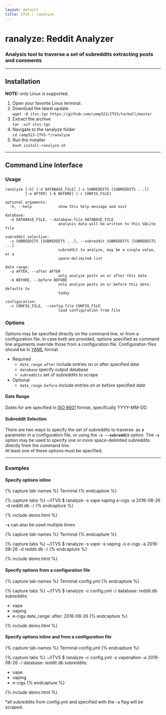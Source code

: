 ```yaml
---
layout: default
title: ITVS | ranalyze
---
```


# ranalyze: Reddit Analyzer

### Analysis tool to traverse a set of subreddits extracting posts and comments

***

## Installation

**NOTE:** only Linux is supported.

1. Open your favorite Linux terminal.
2. Download the latest update  
    `wget -O itvs.tgz https://github.com/comp523/ITVS/tarball/master`
3. Extract the archive  
    `tar -xzf itvs.tgz`
4. Navigate to the ranalyze folder  
    `cd comp523-ITVS-*/ranalyze`
5. Run the installer  
    `bash install-ranalyze.sh`

***
 
## Command Line Interface

### Usage

```
ranalyze [-h] [-d DATABASE_FILE] [-s SUBREDDITS [SUBREDDITS ...]]
         [-a AFTER] [-b BEFORE] [-c CONFIG_FILE]

optional arguments:
  -h, --help            show this help message and exit

database:
  -d DATABASE_FILE, --database-file DATABASE_FILE
                        analysis data will be written to this SQLite file

subreddit selection:
  -s SUBREDDITS [SUBREDDITS ...], --subreddit SUBREDDITS [SUBREDDITS ...]
                        subreddit to analyze, may be a single value, or a
                        space-delimited list

date range:
  -a AFTER, --after AFTER
                        only analyze posts on or after this date
  -b BEFORE, --before BEFORE
                        only analyze posts on or before this date, defaults to
                        today

configuration:
  -c CONFIG_FILE, --config-file CONFIG_FILE
                        load configuration from file
```

### Options

Options may be specified directly on the command line, or from a configuration file.
In case both are provided, options specified as command line arguments override
those from a configuration file. Configuration files should be in [YAML](http://yaml.org/) format.

 - Required
   - `date_range.after` include entries on or after specified date
   - `database` specify output database
   - `subreddits` set of subreddits to scrape
 - Optional
   - `date_range.before` include entries on or before specified date

 
#### Date Range

Dates for are specified in [ISO 8601](http://www.iso.org/iso/home/standards/iso8601.htm)
format, specifically YYYY-MM-DD.

#### Subreddit Selection

There are two ways to specify the set of subreddits to traverse: as a parameter in a configuration file,
or using the **`-s --subreddit`** option. The **`-s`** option may be used to specify one or more space-delimited
subreddits directly from the command line.  
At least one of these options must be specified.

***

### Examples

#### Specify options inline

{% capture tab-names %}
Terminal
{% endcapture %}

{% capture tabs %}
<span class="terminal-prompt">~/ITVS $</span> ranalyze -s vape vaping e-cigs -a 2016-08-26 -d reddit.db \-/
{% endcapture %}

{% include demo.html %}  

**`-s`** can also be used multiple times

{% capture tab-names %}
Terminal
{% endcapture %}

{% capture tabs %}
<span class="terminal-prompt">~/ITVS $</span> ranalyze -s vape -s vaping -s e-cigs -a 2016-08-26 -d reddit.db \-/
{% endcapture %}

{% include demo.html %}

#### Specify options from a configuration file

{% capture tab-names %}
Terminal
config.yml
{% endcapture %}

{% capture tabs %}
<span class="terminal-prompt">~/ITVS $</span> ranalyze -c config.yml \-/
database: reddit.db
subreddits:
  - vape
  - vaping
  - e-cigs
date_range:
  after: 2016-08-26
{% endcapture %}

{% include demo.html %}

#### Specify options inline and from a configuration file

{% capture tab-names %}
Terminal
config.yml
{% endcapture %}

{% capture tabs %}
<span class="terminal-prompt">~/ITVS $</span> ranalyze -c config.yml -s vapenation -a 2016-08-26 \-/
database: reddit.db
subreddits:
  - vape
  - vaping
  - e-cigs
{% endcapture %}

{% include demo.html %}

*all subreddits from config.yml and specified with the **`-s`** flag will be scraped.